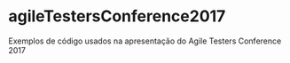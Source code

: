 # agileTestersConference2017
Exemplos de código usados na apresentação do Agile Testers Conference 2017
